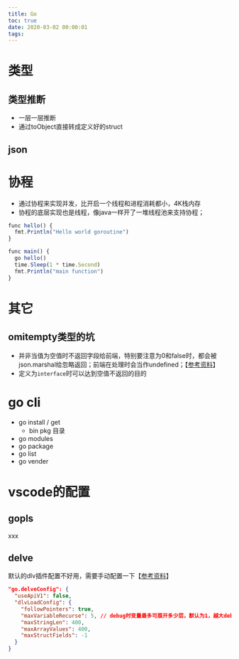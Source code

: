 ```yaml
---
title: Go
toc: true
date: 2020-03-02 00:00:01
tags:
---
```



# 类型
## 类型推断
* 一层一层推断
* 通过toObject直接转成定义好的struct
## json


# 协程
* 通过协程来实现并发，比开启一个线程和进程消耗都小，4K栈内存
* 协程的底层实现也是线程，像java一样开了一堆线程池来支持协程；

```js
func hello() {  
  fmt.Println("Hello world goroutine")
}

func main() {  
  go hello()
  time.Sleep(1 * time.Second)
  fmt.Println("main function")
}
```


# 其它
## omitempty类型的坑
* 并非当值为空值时不返回字段给前端，特别要注意为0和false时，都会被json.marshal给忽略返回；前端在处理时会当作undefined；【[参考资料](https://ethancai.github.io/2016/06/23/bad-parts-about-json-serialization-in-Golang/)】
* 定义为`interface`时可以达到空值不返回的目的


# go cli
* go install / get
  * bin pkg 目录
* go modules
* go package
* go list
* go vender

# vscode的配置
## gopls
xxx

## delve
默认的dlv插件配置不好用，需要手动配置一下【[参考资料](https://itnext.io/golang-bits-better-debugging-in-vscode-599bc5b018da)】
```json
"go.delveConfig": {
  "useApiV1": false,
  "dlvLoadConfig": {
    "followPointers": true,
    "maxVariableRecurse": 5, // debug时变量最多可展开多少层，默认为1，越大debug启动越慢
    "maxStringLen": 400,
    "maxArrayValues": 400,
    "maxStructFields": -1
  }
}
```